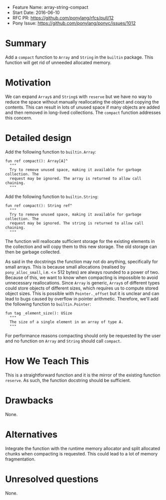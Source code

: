 - Feature Name: array-string-compact
- Start Date: 2016-06-10
- RFC PR: https://github.com/ponylang/rfcs/pull/12
- Pony Issue: https://github.com/ponylang/ponyc/issues/1012

# Summary

Add a `compact` function to `Array` and `String` in the `builtin` package. This function will get rid of unneeded allocated memory.

# Motivation

We can expand `Array`s and `String`s with `reserve` but we have no way to reduce the space without manually reallocating the object and copying the contents. This can result in lots of unused space if many objects are added and then removed in long-lived collections. The `compact` function addresses this concern.

# Detailed design

Add the following function to `builtin.Array`:

```pony
fun ref compact(): Array[A]^
  """
  Try to remove unused space, making it available for garbage collection. The
  request may be ignored. The array is returned to allow call chaining.
  """
```

Add the following function to `builtin.String`:

```pony
fun ref compact(): String ref^
  """
  Try to remove unused space, making it available for garbage collection. The
  request may be ignored. The string is returned to allow call chaining.
  """
```

The function will reallocate sufficient storage for the existing elements in the collection and will copy them to this new storage. The old storage can then be garbage collected.

As said in the docstrings the function may not do anything, specifically for small arrays. This is because small allocations (realised by `pony_alloc_small`, i.e. <= 512 bytes) are always rounded to a power of two. Because of this, we want to know when compacting is impossible to avoid unnecessary reallocations. Since `Array` is generic, `Array`s of different types could store objects of different sizes, which requires us to compute stored object sizes. This is possible with `Pointer._offset` but it is unclear and can lead to bugs caused by overflow in pointer arithmetic. Therefore, we'll add the following function to `builtin.Pointer`:

```pony
fun tag _element_size(): USize
  """
  The size of a single element in an array of type A.
  """
```

For performance reasons compacting should only be requested by the user and no function on `Array` and `String` should call `compact`.

# How We Teach This

This is a straightforward function and it is the mirror of the existing function `reserve`. As such, the function docstring should be sufficient.

# Drawbacks

None.

# Alternatives

Integrate the function with the runtime memory allocator and split allocated chunks when compacting is requested. This could lead to a lot of memory fragmentation.

# Unresolved questions

None.
